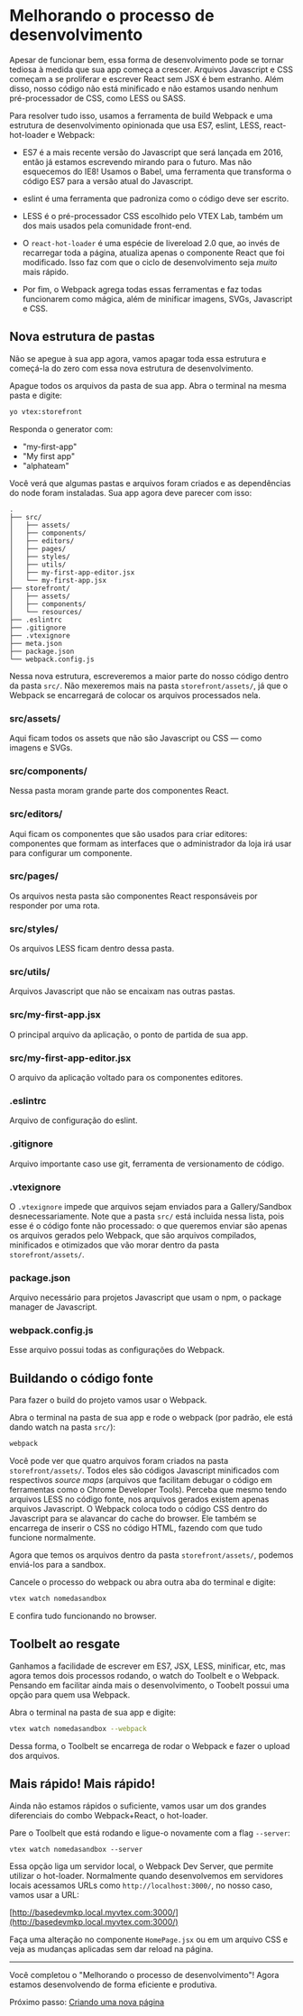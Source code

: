 # Melhorando o processo de desenvolvimento

Apesar de funcionar bem, essa forma de desenvolvimento pode se tornar tediosa à medida que sua app começa a crescer. Arquivos Javascript e CSS começam a se proliferar e escrever React sem JSX é bem estranho. Além disso, nosso código não está minificado e não estamos usando nenhum pré-processador de CSS, como LESS ou SASS.

Para resolver tudo isso, usamos a ferramenta de build Webpack e uma estrutura de desenvolvimento opinionada que usa ES7, eslint, LESS, react-hot-loader e Webpack:

 - ES7 é a mais recente versão do Javascript que será lançada em 2016, então já estamos escrevendo mirando para o futuro. Mas não esquecemos do IE8! Usamos o Babel, uma ferramenta que transforma o código ES7 para a versão atual do Javascript.

 - eslint é uma ferramenta que padroniza como o código deve ser escrito.

 - LESS é o pré-processador CSS escolhido pelo VTEX Lab, também um dos mais usados pela comunidade front-end.

 - O `react-hot-loader` é uma espécie de livereload 2.0 que, ao invés de recarregar toda a página, atualiza apenas o componente React que foi modificado. Isso faz com que o ciclo de desenvolvimento seja *muito* mais rápido.

 - Por fim, o Webpack agrega todas essas ferramentas e faz todas funcionarem como mágica, além de minificar imagens, SVGs, Javascript e CSS.

## Nova estrutura de pastas

Não se apegue à sua app agora, vamos apagar toda essa estrutura e começá-la do zero com essa nova estrutura de desenvolvimento.

Apague todos os arquivos da pasta de sua app. Abra o terminal na mesma pasta e digite:

```sh
yo vtex:storefront
```

Responda o generator com:
- "my-first-app"
- "My first app"
- "alphateam"

Você verá que algumas pastas e arquivos foram criados e as dependências do node foram instaladas. Sua app agora deve parecer com isso:

```
.
├── src/
│   ├── assets/
│   ├── components/
│   ├── editors/
│   ├── pages/
│   ├── styles/
│   ├── utils/
│   ├── my-first-app-editor.jsx
│   └── my-first-app.jsx
├── storefront/
│   ├── assets/
│   ├── components/
│   └── resources/
├── .eslintrc
├── .gitignore
├── .vtexignore
├── meta.json
├── package.json
└── webpack.config.js
```

Nessa nova estrutura, escreveremos a maior parte do nosso código dentro da pasta `src/`. Não mexeremos mais na pasta `storefront/assets/`, já que o Webpack se encarregará de colocar os arquivos processados nela.

### src/assets/

Aqui ficam todos os assets que não são Javascript ou CSS — como imagens e SVGs.

### src/components/

Nessa pasta moram grande parte dos componentes React.

### src/editors/

Aqui ficam os componentes que são usados para criar editores: componentes que formam as interfaces que o administrador da loja irá usar para configurar um componente.

### src/pages/

Os arquivos nesta pasta são componentes React responsáveis por responder por uma rota.

### src/styles/

Os arquivos LESS ficam dentro dessa pasta.

### src/utils/

Arquivos Javascript que não se encaixam nas outras pastas.

### src/my-first-app.jsx

O principal arquivo da aplicação, o ponto de partida de sua app.

### src/my-first-app-editor.jsx

O arquivo da aplicação voltado para os componentes editores.

### .eslintrc

Arquivo de configuração do eslint.

### .gitignore

Arquivo importante caso use git, ferramenta de versionamento de código.

### .vtexignore

O `.vtexignore` impede que arquivos sejam enviados para a Gallery/Sandbox desnecessariamente. Note que a pasta `src/` está incluida nessa lista, pois esse é o código fonte não processado: o que queremos enviar são apenas os arquivos gerados pelo Webpack, que são arquivos compilados, minificados e otimizados que vão morar dentro da pasta `storefront/assets/`.

### package.json

Arquivo necessário para projetos Javascript que usam o npm, o package manager de Javascript.

### webpack.config.js

Esse arquivo possui todas as configurações do Webpack.

## Buildando o código fonte

Para fazer o build do projeto vamos usar o Webpack.

Abra o terminal na pasta de sua app e rode o webpack (por padrão, ele está dando watch na pasta `src/`):
```sh
webpack
```

Você pode ver que quatro arquivos foram criados na pasta `storefront/assets/`. Todos eles são códigos Javascript minificados com respectivos *source maps* (arquivos que facilitam debugar o código em ferramentas como o Chrome Developer Tools). Perceba que mesmo tendo arquivos LESS no código fonte, nos arquivos gerados existem apenas arquivos Javascript. O Webpack coloca todo o código CSS dentro do Javascript para se alavancar do cache do browser. Ele também se encarrega de inserir o CSS no código HTML, fazendo com que tudo funcione normalmente.

Agora que temos os arquivos dentro da pasta `storefront/assets/`, podemos enviá-los para a sandbox.

Cancele o processo do webpack ou abra outra aba do terminal e digite:

```sh
vtex watch nomedasandbox
```

E confira tudo funcionando no browser.

## Toolbelt ao resgate

Ganhamos a facilidade de escrever em ES7, JSX, LESS, minificar, etc, mas agora temos dois processos rodando, o watch do Toolbelt e o Webpack. Pensando em facilitar ainda mais o desenvolvimento, o Toobelt possui uma opção para quem usa Webpack.

Abra o terminal na pasta de sua app e digite:
```sh
vtex watch nomedasandbox --webpack
```

Dessa forma, o Toolbelt se encarrega de rodar o Webpack e fazer o upload dos arquivos.

## Mais rápido! Mais rápido!

Ainda não estamos rápidos o suficiente, vamos usar um dos grandes diferenciais do combo Webpack+React, o hot-loader.

Pare o Toolbelt que está rodando e ligue-o novamente com a flag `--server`:
```
vtex watch nomedasandbox --server
```

Essa opção liga um servidor local, o Webpack Dev Server, que permite utilizar o hot-loader. Normalmente quando desenvolvemos em servidores locais acessamos URLs como `http://localhost:3000/`, no nosso caso, vamos usar a URL:

[http://basedevmkp.local.myvtex.com:3000/](http://basedevmkp.local.myvtex.com:3000/)

Faça uma alteração no componente `HomePage.jsx` ou em um arquivo CSS e veja as mudanças aplicadas sem dar reload na página.

---

Você completou o "Melhorando o processo de desenvolvimento"! Agora estamos desenvolvendo de forma eficiente e produtiva.

Próximo passo: [Criando uma nova página](3-criando-uma-nova-pagina.md)
